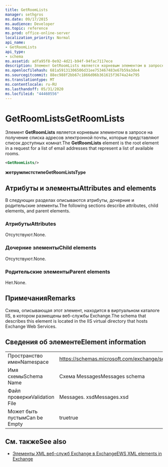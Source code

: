 ```yaml
---
title: GetRoomLists
manager: sethgros
ms.date: 09/17/2015
ms.audience: Developer
ms.topic: reference
ms.prod: office-online-server
localization_priority: Normal
api_name:
- GetRoomLists
api_type:
- schema
ms.assetid: adfa95f8-0e92-4d21-b94f-94fac7117ece
description: Элемент GetRoomLists является корневым элементом в запросе на получение списка адресов электронной почты, которые представляют список доступных комнат.
ms.openlocfilehash: 681a59131306506d31ee753467483e67b59a3de4
ms.sourcegitcommit: 88ec988f2bb67c1866d06b361615f3674a24e795
ms.translationtype: MT
ms.contentlocale: ru-RU
ms.lasthandoff: 05/31/2020
ms.locfileid: "44460556"
---
```

# <a name="getroomlists"></a><span data-ttu-id="dcdca-103">GetRoomLists</span><span class="sxs-lookup"><span data-stu-id="dcdca-103">GetRoomLists</span></span>

<span data-ttu-id="dcdca-104">Элемент **GetRoomLists** является корневым элементом в запросе на получение списка адресов электронной почты, которые представляют список доступных комнат.</span><span class="sxs-lookup"><span data-stu-id="dcdca-104">The **GetRoomLists** element is the root element in a request for a list of email addresses that represent a list of available rooms.</span></span> 
  
```XML
<GetRoomLists/>
```

 <span data-ttu-id="dcdca-105">**жетрумлистстипе**</span><span class="sxs-lookup"><span data-stu-id="dcdca-105">**GetRoomListsType**</span></span>
## <a name="attributes-and-elements"></a><span data-ttu-id="dcdca-106">Атрибуты и элементы</span><span class="sxs-lookup"><span data-stu-id="dcdca-106">Attributes and elements</span></span>

<span data-ttu-id="dcdca-107">В следующих разделах описываются атрибуты, дочерние и родительские элементы.</span><span class="sxs-lookup"><span data-stu-id="dcdca-107">The following sections describe attributes, child elements, and parent elements.</span></span>
  
### <a name="attributes"></a><span data-ttu-id="dcdca-108">Атрибуты</span><span class="sxs-lookup"><span data-stu-id="dcdca-108">Attributes</span></span>

<span data-ttu-id="dcdca-109">Отсутствуют.</span><span class="sxs-lookup"><span data-stu-id="dcdca-109">None.</span></span>
  
### <a name="child-elements"></a><span data-ttu-id="dcdca-110">Дочерние элементы</span><span class="sxs-lookup"><span data-stu-id="dcdca-110">Child elements</span></span>

<span data-ttu-id="dcdca-111">Отсутствуют.</span><span class="sxs-lookup"><span data-stu-id="dcdca-111">None.</span></span>
  
### <a name="parent-elements"></a><span data-ttu-id="dcdca-112">Родительские элементы</span><span class="sxs-lookup"><span data-stu-id="dcdca-112">Parent elements</span></span>

<span data-ttu-id="dcdca-113">Нет.</span><span class="sxs-lookup"><span data-stu-id="dcdca-113">None.</span></span>
  
## <a name="remarks"></a><span data-ttu-id="dcdca-114">Примечания</span><span class="sxs-lookup"><span data-stu-id="dcdca-114">Remarks</span></span>

<span data-ttu-id="dcdca-115">Схема, описывающая этот элемент, находится в виртуальном каталоге IIS, в котором размещены веб-службы Exchange.</span><span class="sxs-lookup"><span data-stu-id="dcdca-115">The schema that describes this element is located in the IIS virtual directory that hosts Exchange Web Services.</span></span>
  
## <a name="element-information"></a><span data-ttu-id="dcdca-116">Сведения об элементе</span><span class="sxs-lookup"><span data-stu-id="dcdca-116">Element information</span></span>

|||
|:-----|:-----|
|<span data-ttu-id="dcdca-117">Пространство имен</span><span class="sxs-lookup"><span data-stu-id="dcdca-117">Namespace</span></span>  <br/> |https://schemas.microsoft.com/exchange/services/2006/messages  <br/> |
|<span data-ttu-id="dcdca-118">Имя схемы</span><span class="sxs-lookup"><span data-stu-id="dcdca-118">Schema Name</span></span>  <br/> |<span data-ttu-id="dcdca-119">Схема Messages</span><span class="sxs-lookup"><span data-stu-id="dcdca-119">Messages schema</span></span>  <br/> |
|<span data-ttu-id="dcdca-120">Файл проверки</span><span class="sxs-lookup"><span data-stu-id="dcdca-120">Validation File</span></span>  <br/> |<span data-ttu-id="dcdca-121">Messages. xsd</span><span class="sxs-lookup"><span data-stu-id="dcdca-121">Messages.xsd</span></span>  <br/> |
|<span data-ttu-id="dcdca-122">Может быть пустым</span><span class="sxs-lookup"><span data-stu-id="dcdca-122">Can be Empty</span></span>  <br/> |<span data-ttu-id="dcdca-123">true</span><span class="sxs-lookup"><span data-stu-id="dcdca-123">true</span></span>  <br/> |
   
## <a name="see-also"></a><span data-ttu-id="dcdca-124">См. также</span><span class="sxs-lookup"><span data-stu-id="dcdca-124">See also</span></span>



- [<span data-ttu-id="dcdca-125">Элементы XML веб-служб Exchange в Exchange</span><span class="sxs-lookup"><span data-stu-id="dcdca-125">EWS XML elements in Exchange</span></span>](ews-xml-elements-in-exchange.md)

